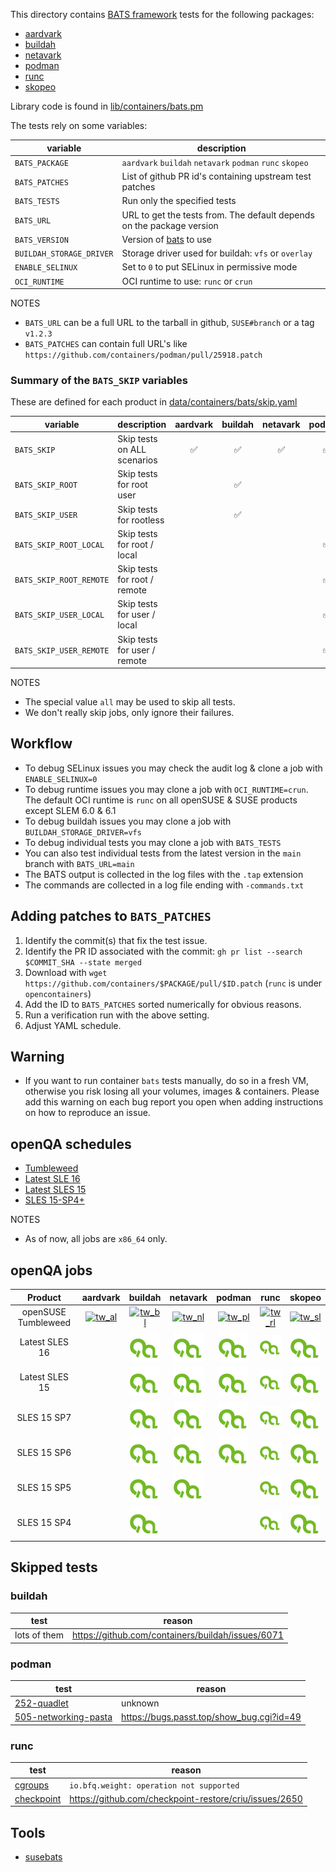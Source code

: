 
This directory contains [BATS framework](https://github.com/bats-core/bats-core) tests for the following packages:

- [aardvark](https://github.com/containers/aardvark-dns/tree/main/test)
- [buildah](https://github.com/containers/buildah/tree/main/tests)
- [netavark](https://github.com/containers/netavark/tree/main/test)
- [podman](https://github.com/containers/podman/tree/main/test/system)
- [runc](https://github.com/opencontainers/runc/tree/main/tests/integration)
- [skopeo](https://github.com/containers/skopeo/tree/main/systemtest)

Library code is found in [lib/containers/bats.pm](../../../lib/containers/bats.pm)

The tests rely on some variables:

| variable | description |
| --- | --- |
| `BATS_PACKAGE` | `aardvark` `buildah` `netavark` `podman` `runc` `skopeo` |
| `BATS_PATCHES` | List of github PR id's containing upstream test patches |
| `BATS_TESTS` | Run only the specified tests |
| `BATS_URL` | URL to get the tests from. The default depends on the package version |
| `BATS_VERSION` | Version of [bats](https://github.com/bats-core/bats-core) to use |
| `BUILDAH_STORAGE_DRIVER` | Storage driver used for buildah: `vfs` or `overlay` |
| `ENABLE_SELINUX` | Set to `0` to put SELinux in permissive mode |
| `OCI_RUNTIME` | OCI runtime to use: `runc` or `crun` |

NOTES
- `BATS_URL` can be a full URL to the tarball in github, `SUSE#branch` or a tag `v1.2.3`
- `BATS_PATCHES` can contain full URL's like `https://github.com/containers/podman/pull/25918.patch`

### Summary of the `BATS_SKIP` variables

These are defined for each product in [data/containers/bats/skip.yaml](skip.yaml)

| variable | description | aardvark | buildah | netavark | podman | runc | skopeo |
|---|---|:---:|:---:|:---:|:---:|:---:|:---:|
| `BATS_SKIP` | Skip tests on ALL scenarios              |✅|✅|✅|✅|✅|✅|
| `BATS_SKIP_ROOT` | Skip tests for root user            |  |✅|  |  |✅|✅|
| `BATS_SKIP_USER` | Skip tests for rootless             |  |✅|  |  |✅|✅|
| `BATS_SKIP_ROOT_LOCAL` | Skip tests for root / local   |  |  |  |✅|  |  |
| `BATS_SKIP_ROOT_REMOTE` | Skip tests for root / remote |  |  |  |✅|  |  |
| `BATS_SKIP_USER_LOCAL` | Skip tests for user / local   |  |  |  |✅|  |  |
| `BATS_SKIP_USER_REMOTE` | Skip tests for user / remote |  |  |  |✅|  |  |

NOTES
 - The special value `all` may be used to skip all tests.
 - We don't really skip jobs, only ignore their failures.

## Workflow

- To debug SELinux issues you may check the audit log & clone a job with `ENABLE_SELINUX=0`
- To debug runtime issues you may clone a job with `OCI_RUNTIME=crun`.  The default OCI runtime is `runc` on all openSUSE & SUSE products except SLEM 6.0 & 6.1
- To debug buildah issues you may clone a job with `BUILDAH_STORAGE_DRIVER=vfs`
- To debug individual tests you may clone a job with `BATS_TESTS`
- You can also test individual tests from the latest version in the `main` branch with `BATS_URL=main`
- The BATS output is collected in the log files with the `.tap` extension
- The commands are collected in a log file ending with `-commands.txt`

## Adding patches to `BATS_PATCHES`

1. Identify the commit(s) that fix the test issue.
1. Identify the PR ID associated with the commit: `gh pr list --search $COMMIT_SHA --state merged`
1. Download with `wget https://github.com/containers/$PACKAGE/pull/$ID.patch` (`runc` is under `opencontainers`)
1. Add the ID to `BATS_PATCHES` sorted numerically for obvious reasons.
1. Run a verification run with the above setting.
1. Adjust YAML schedule.

## Warning

- If you want to run container `bats` tests manually, do so in a fresh VM, otherwise you risk losing all your volumes, images & containers.
Please add this warning on each bug report you open when adding instructions on how to reproduce an issue.

## openQA schedules

- [Tumbleweed](https://github.com/os-autoinst/opensuse-jobgroups/blob/master/job_groups/opensuse_tumbleweed.yaml)
- [Latest SLE 16](https://gitlab.suse.de/qac/qac-openqa-yaml/-/blob/master/containers/latest_host_sle16.yaml)
- [Latest SLES 15](https://gitlab.suse.de/qac/qac-openqa-yaml/-/blob/master/containers/latest_host.yaml)
- [SLES 15-SP4+](https://gitlab.suse.de/qac/qac-openqa-yaml/-/blob/master/containers/updates.yaml)

NOTES
- As of now, all jobs are `x86_64` only.

## openQA jobs

| Product             | aardvark         | buildah          | netavark         | podman           | runc             | skopeo |
|:---:|:---:|:---:|:---:|:---:|:---:|:---:|
| openSUSE Tumbleweed | [![tw_al]][tw_a] | [![tw_bl]][tw_b] | [![tw_nl]][tw_n] | [![tw_pl]][tw_p] | [![tw_rl]][tw_r] | [![tw_sl]][tw_s] |
| Latest SLES 16      |                  | [![logo]][s16_b] | [![logo]][s16_n] | [![logo]][s16_p] | [![logo]][s16_r] | [![logo]][s16_s] |
| Latest SLES 15      |                  | [![logo]][s15_b] | [![logo]][s15_n] | [![logo]][s15_p] | [![logo]][s15_r] | [![logo]][s15_s] |
| SLES 15 SP7         |                  | [![logo]][sp7_b] | [![logo]][sp7_n] | [![logo]][sp7_p] | [![logo]][sp7_r] | [![logo]][sp7_s] |
| SLES 15 SP6         |                  | [![logo]][sp6_b] | [![logo]][sp6_n] | [![logo]][sp6_p] | [![logo]][sp6_r] | [![logo]][sp6_s] |
| SLES 15 SP5         |                  | [![logo]][sp5_b] | [![logo]][sp5_n] |                  | [![logo]][sp5_r] | [![logo]][sp5_s] |
| SLES 15 SP4         |                  | [![logo]][sp4_b] |                  |                  | [![logo]][sp4_r] | [![logo]][sp4_s] |

[logo]: logo.svg

[tw_al]: https://openqa.opensuse.org/tests/latest/badge?distri=opensuse&flavor=DVD&version=Tumbleweed&arch=x86_64&test=container_host_aardvark_testsuite
[tw_a]: https://openqa.opensuse.org/tests/latest?distri=opensuse&flavor=DVD&version=Tumbleweed&arch=x86_64&test=container_host_aardvark_testsuite
[tw_bl]: https://openqa.opensuse.org/tests/latest/badge?distri=opensuse&flavor=DVD&version=Tumbleweed&arch=x86_64&test=container_host_buildah_testsuite
[tw_b]: https://openqa.opensuse.org/tests/latest?distri=opensuse&flavor=DVD&version=Tumbleweed&arch=x86_64&test=container_host_buildah_testsuite
[tw_nl]: https://openqa.opensuse.org/tests/latest/badge?distri=opensuse&flavor=DVD&version=Tumbleweed&arch=x86_64&test=container_host_netavark_testsuite
[tw_n]: https://openqa.opensuse.org/tests/latest?distri=opensuse&flavor=DVD&version=Tumbleweed&arch=x86_64&test=container_host_netavark_testsuite
[tw_pl]: https://openqa.opensuse.org/tests/latest/badge?distri=opensuse&flavor=DVD&version=Tumbleweed&arch=x86_64&test=container_host_podman_testsuite
[tw_p]: https://openqa.opensuse.org/tests/latest?distri=opensuse&flavor=DVD&version=Tumbleweed&arch=x86_64&test=container_host_podman_testsuite
[tw_rl]: https://openqa.opensuse.org/tests/latest/badge?distri=opensuse&flavor=DVD&version=Tumbleweed&arch=x86_64&test=container_host_runc_testsuite
[tw_r]: https://openqa.opensuse.org/tests/latest?distri=opensuse&flavor=DVD&version=Tumbleweed&arch=x86_64&test=container_host_runc_testsuite
[tw_sl]: https://openqa.opensuse.org/tests/latest/badge?distri=opensuse&flavor=DVD&version=Tumbleweed&arch=x86_64&test=container_host_skopeo_testsuite
[tw_s]: https://openqa.opensuse.org/tests/latest?distri=opensuse&flavor=DVD&version=Tumbleweed&arch=x86_64&test=container_host_skopeo_testsuite

[s16_b]: https://openqa.suse.de/tests/latest?distri=sle&flavor=Online&version=16.0&arch=x86_64&test=buildah_testsuite
[s16_n]: https://openqa.suse.de/tests/latest?distri=sle&flavor=Online&version=16.0&arch=x86_64&test=netavark_testsuite
[s16_p]: https://openqa.suse.de/tests/latest?distri=sle&flavor=Online&version=16.0&arch=x86_64&test=podman_testsuite
[s16_r]: https://openqa.suse.de/tests/latest?distri=sle&flavor=Online&version=16.0&arch=x86_64&test=runc_testsuite
[s16_s]: https://openqa.suse.de/tests/latest?distri=sle&flavor=Online&version=16.0&arch=x86_64&test=skopeo_testsuite

[s15_b]: https://openqa.suse.de/tests/latest?distri=sle&flavor=Online&version=15-SP7&arch=x86_64&test=buildah_testsuite
[s15_n]: https://openqa.suse.de/tests/latest?distri=sle&flavor=Online&version=15-SP7&arch=x86_64&test=netavark_testsuite
[s15_p]: https://openqa.suse.de/tests/latest?distri=sle&flavor=Online&version=15-SP7&arch=x86_64&test=podman_testsuite
[s15_r]: https://openqa.suse.de/tests/latest?distri=sle&flavor=Online&version=15-SP7&arch=x86_64&test=runc_testsuite
[s15_s]: https://openqa.suse.de/tests/latest?distri=sle&flavor=Online&version=15-SP7&arch=x86_64&test=skopeo_testsuite

[sp7_b]: https://openqa.suse.de/tests/latest?distri=sle&flavor=Server-DVD-Updates&version=15-SP7&arch=x86_64&test=buildah_testsuite
[sp7_n]: https://openqa.suse.de/tests/latest?distri=sle&flavor=Server-DVD-Updates&version=15-SP7&arch=x86_64&test=netavark_testsuite
[sp7_p]: https://openqa.suse.de/tests/latest?distri=sle&flavor=Server-DVD-Updates&version=15-SP7&arch=x86_64&test=podman_testsuite
[sp7_r]: https://openqa.suse.de/tests/latest?distri=sle&flavor=Server-DVD-Updates&version=15-SP7&arch=x86_64&test=runc_testsuite
[sp7_s]: https://openqa.suse.de/tests/latest?distri=sle&flavor=Server-DVD-Updates&version=15-SP7&arch=x86_64&test=skopeo_testsuite

[sp6_b]: https://openqa.suse.de/tests/latest?distri=sle&flavor=Server-DVD-Updates&version=15-SP6&arch=x86_64&test=buildah_testsuite
[sp6_n]: https://openqa.suse.de/tests/latest?distri=sle&flavor=Server-DVD-Updates&version=15-SP6&arch=x86_64&test=netavark_testsuite
[sp6_p]: https://openqa.suse.de/tests/latest?distri=sle&flavor=Server-DVD-Updates&version=15-SP6&arch=x86_64&test=podman_testsuite
[sp6_r]: https://openqa.suse.de/tests/latest?distri=sle&flavor=Server-DVD-Updates&version=15-SP6&arch=x86_64&test=runc_testsuite
[sp6_s]: https://openqa.suse.de/tests/latest?distri=sle&flavor=Server-DVD-Updates&version=15-SP6&arch=x86_64&test=skopeo_testsuite

[sp5_b]: https://openqa.suse.de/tests/latest?distri=sle&flavor=Server-DVD-Updates&version=15-SP5&arch=x86_64&test=buildah_testsuite
[sp5_n]: https://openqa.suse.de/tests/latest?distri=sle&flavor=Server-DVD-Updates&version=15-SP5&arch=x86_64&test=netavark_testsuite
[sp5_r]: https://openqa.suse.de/tests/latest?distri=sle&flavor=Server-DVD-Updates&version=15-SP5&arch=x86_64&test=runc_testsuite
[sp5_s]: https://openqa.suse.de/tests/latest?distri=sle&flavor=Server-DVD-Updates&version=15-SP5&arch=x86_64&test=skopeo_testsuite

[sp4_b]: https://openqa.suse.de/tests/latest?distri=sle&flavor=Server-DVD-Updates&version=15-SP4&arch=x86_64&test=buildah_testsuite
[sp4_r]: https://openqa.suse.de/tests/latest?distri=sle&flavor=Server-DVD-Updates&version=15-SP4&arch=x86_64&test=runc_testsuite
[sp4_s]: https://openqa.suse.de/tests/latest?distri=sle&flavor=Server-DVD-Updates&version=15-SP4&arch=x86_64&test=skopeo_testsuite

## Skipped tests

### buildah

| test | reason |
| --- | --- |
| lots of them | https://github.com/containers/buildah/issues/6071 |

### podman

| test | reason |
| --- | --- |
| [252-quadlet] | unknown |
| [505-networking-pasta] | https://bugs.passt.top/show_bug.cgi?id=49 |

[080-pause]: https://github.com/containers/podman/blob/main/test/system/080-pause.bats
[252-quadlet]: https://github.com/containers/podman/blob/main/test/system/252-quadlet.bats
[505-networking-pasta]: https://github.com/containers/podman/blob/main/test/system/505-networking-pasta.bats

### runc

| test | reason |
| --- | --- |
| [cgroups] | `io.bfq.weight: operation not supported` |
| [checkpoint] | https://github.com/checkpoint-restore/criu/issues/2650 |

[cgroups]: https://github.com/opencontainers/runc/blob/main/tests/integration/cgroups.bats
[checkpoint]: https://github.com/opencontainers/runc/blob/main/tests/integration/checkpoint.bats

## Tools

- [susebats](https://github.com/ricardobranco777/susebats)
